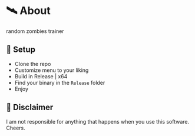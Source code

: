﻿# 🛰 About
random zombies trainer

## 🌌 Setup
- Clone the repo
- Customize menu to your liking
- Build in Release | x64
- Find your binary in the `Release` folder
- Enjoy

## 🗿 Disclaimer
I am not responsible for anything that happens when you use this software. Cheers.
